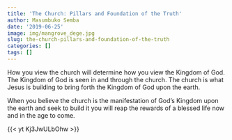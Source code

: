 ```yaml
---
title: 'The Church: Pillars and Foundation of the Truth'
author: Masumbuko Semba
date: '2019-06-25'
image: img/mangrove_dege.jpg
slug: the-church-pillars-and-foundation-of-the-truth
categories: []
tags: []
---
```


How you view the church will determine how you view the Kingdom of God. The Kingdom of God is seen in and through the church. The church is what Jesus is building to bring forth the Kingdom of God upon the earth.

When you believe the church is the manifestation of God’s Kingdom upon the earth and seek to build it you will reap the rewards of a blessed life now and in the age to come.


{{< yt Kj3JwULbOhw >}}
